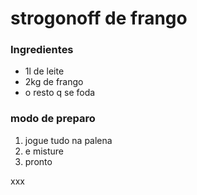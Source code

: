 # strogonoff de frango

### Ingredientes

- 1l de leite
- 2kg de frango
- o resto q se foda 

### modo de preparo

1. jogue tudo na palena 
2. e misture
3. pronto





xxx